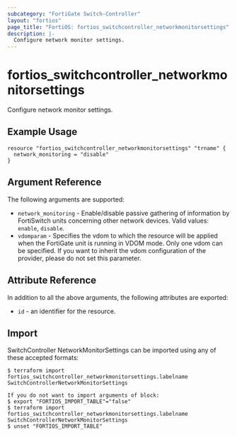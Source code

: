 ```yaml
---
subcategory: "FortiGate Switch-Controller"
layout: "fortios"
page_title: "FortiOS: fortios_switchcontroller_networkmonitorsettings"
description: |-
  Configure network monitor settings.
---
```


# fortios_switchcontroller_networkmonitorsettings
Configure network monitor settings.

## Example Usage

```hcl
resource "fortios_switchcontroller_networkmonitorsettings" "trname" {
  network_monitoring = "disable"
}
```

## Argument Reference

The following arguments are supported:

* `network_monitoring` - Enable/disable passive gathering of information by FortiSwitch units concerning other network devices. Valid values: `enable`, `disable`.
* `vdomparam` - Specifies the vdom to which the resource will be applied when the FortiGate unit is running in VDOM mode. Only one vdom can be specified. If you want to inherit the vdom configuration of the provider, please do not set this parameter.


## Attribute Reference

In addition to all the above arguments, the following attributes are exported:
* `id` - an identifier for the resource.

## Import

SwitchController NetworkMonitorSettings can be imported using any of these accepted formats:
```
$ terraform import fortios_switchcontroller_networkmonitorsettings.labelname SwitchControllerNetworkMonitorSettings

If you do not want to import arguments of block:
$ export "FORTIOS_IMPORT_TABLE"="false"
$ terraform import fortios_switchcontroller_networkmonitorsettings.labelname SwitchControllerNetworkMonitorSettings
$ unset "FORTIOS_IMPORT_TABLE"
```
